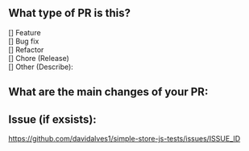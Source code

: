 ## What type of PR is this?

[] Feature  
[] Bug fix  
[] Refactor  
[] Chore (Release)  
[] Other (Describe):   

## What are the main changes of your PR:


## Issue (if exsists):
https://github.com/davidalves1/simple-store-js-tests/issues/ISSUE_ID
